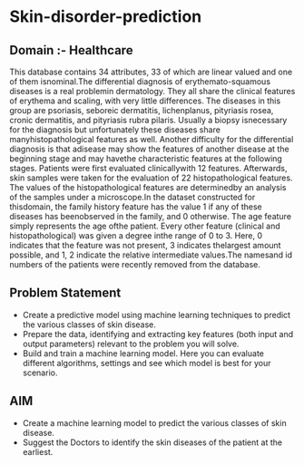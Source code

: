 # Skin-disorder-prediction
## Domain :- Healthcare
This database contains 34 attributes, 33 of which are linear valued and one of them isnominal.The differential diagnosis of erythemato-squamous diseases is a real problemin dermatology. They all share the clinical features of erythema and scaling, with very little differences. The diseases in this group are psoriasis, seboreic dermatitis, lichenplanus, pityriasis rosea, cronic dermatitis, and pityriasis rubra pilaris. Usually a biopsy isnecessary for the diagnosis but unfortunately these diseases share manyhistopathological features as well. Another difficulty for the differential diagnosis is that adisease may show the features of another disease at the beginning stage and may havethe characteristic features at the following stages. Patients were first evaluated clinicallywith 12 features. Afterwards, skin samples were taken for the evaluation of 22 histopathological features. The values of the histopathological features are determinedby an analysis of the samples under a microscope.In the dataset constructed for thisdomain, the family history feature has the value 1 if any of these diseases has beenobserved in the family, and 0 otherwise. The age feature simply represents the age ofthe patient. Every other feature (clinical and histopathological) was given a degree inthe range of 0 to 3. Here, 0 indicates that the feature was not present, 3 indicates thelargest amount possible, and 1, 2 indicate the relative intermediate values.The namesand id numbers of the patients were recently removed from the database.

## Problem Statement
* Create a predictive model using machine learning techniques to predict the various classes of skin disease.
* Prepare the data, identifying and extracting key features (both input and output parameters) relevant to the problem you will solve.
* Build and train a machine learning model. Here you can evaluate different algorithms, settings and see which model is best for your scenario.

## AIM
* Create a machine learning model to predict the various classes of skin disease.
* Suggest the Doctors to identify the skin diseases of the patient at the earliest.
